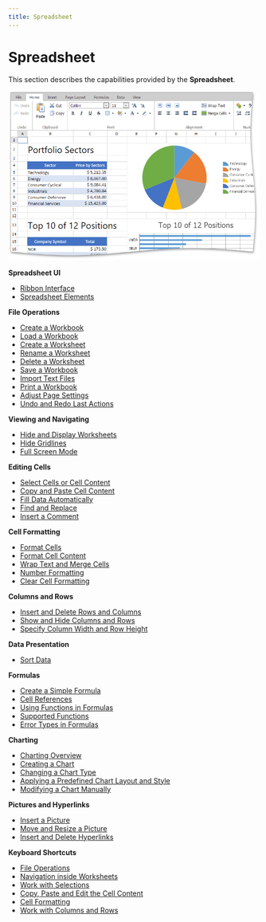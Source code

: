 ```yaml
---
title: Spreadsheet
---
```

# Spreadsheet
This section describes the capabilities provided by the **Spreadsheet**.

![EUD_ASPxSpreadsheetMainImage](../images/Img25919.png)

**Spreadsheet UI**
* [Ribbon Interface](../../interface-elements-for-web/articles/spreadsheet/spreadsheet-ui/ribbon-interface.md)
* [Spreadsheet Elements](../../interface-elements-for-web/articles/spreadsheet/spreadsheet-ui/spreadsheet-elements.md)

**File Operations**
* [Create a Workbook](../../interface-elements-for-web/articles/spreadsheet/file-operations/create-a-workbook.md)
* [Load a Workbook](../../interface-elements-for-web/articles/spreadsheet/file-operations/load-a-workbook.md)
* [Create a Worksheet](../../interface-elements-for-web/articles/spreadsheet/file-operations/create-a-worksheet.md)
* [Rename a Worksheet](../../interface-elements-for-web/articles/spreadsheet/file-operations/rename-a-worksheet.md)
* [Delete a Worksheet](../../interface-elements-for-web/articles/spreadsheet/file-operations/delete-a-worksheet.md)
* [Save a Workbook](../../interface-elements-for-web/articles/spreadsheet/file-operations/save-a-workbook.md)
* [Import Text Files](../../interface-elements-for-web/articles/spreadsheet/file-operations/import-text-files.md)
* [Print a Workbook](../../interface-elements-for-web/articles/spreadsheet/file-operations/print-a-workbook.md)
* [Adjust Page Settings](../../interface-elements-for-web/articles/spreadsheet/file-operations/adjust-page-settings.md)
* [Undo and Redo Last Actions](../../interface-elements-for-web/articles/spreadsheet/file-operations/undo-and-redo-last-actions.md)

**Viewing and Navigating**
* [Hide and Display Worksheets](../../interface-elements-for-web/articles/spreadsheet/viewing/hide-and-display-worksheets.md)
* [Hide Gridlines](../../interface-elements-for-web/articles/spreadsheet/viewing/hide-gridlines.md)
* [Full Screen Mode](../../interface-elements-for-web/articles/spreadsheet/viewing/full-screen-mode.md)

**Editing Cells**
* [Select Cells or Cell Content](../../interface-elements-for-web/articles/spreadsheet/editing-cells/select-cells-or-cell-content.md)
* [Copy and Paste Cell Content](../../interface-elements-for-web/articles/spreadsheet/editing-cells/copy-and-paste-cell-content.md)
* [Fill Data Automatically](../../interface-elements-for-web/articles/spreadsheet/editing-cells/fill-data-automatically.md)
* [Find and Replace](../../interface-elements-for-web/articles/spreadsheet/editing-cells/find-and-replace.md)
* [Insert a Comment](../../interface-elements-for-web/articles/spreadsheet/editing-cells/insert-a-comment.md)

**Cell Formatting**
* [Format Cells](../../interface-elements-for-web/articles/spreadsheet/cell-formatting/format-cells.md)
* [Format Cell Content](../../interface-elements-for-web/articles/spreadsheet/cell-formatting/format-cell-content.md)
* [Wrap Text and Merge Cells](../../interface-elements-for-web/articles/spreadsheet/cell-formatting/wrap-text-and-merge-cells.md)
* [Number Formatting](../../interface-elements-for-web/articles/spreadsheet/cell-formatting/number-formatting.md)
* [Clear Cell Formatting](../../interface-elements-for-web/articles/spreadsheet/cell-formatting/clear-cell-formatting.md)

**Columns and Rows**
* [Insert and Delete Rows and Columns](../../interface-elements-for-web/articles/spreadsheet/columns-and-rows/insert-and-delete-rows-and-columns.md)
* [Show and Hide Columns and Rows](../../interface-elements-for-web/articles/spreadsheet/columns-and-rows/show-and-hide-columns-and-rows.md)
* [Specify Column Width and Row Height](../../interface-elements-for-web/articles/spreadsheet/columns-and-rows/specify-column-width-and-row-height.md)

**Data Presentation**
* [Sort Data](../../interface-elements-for-web/articles/spreadsheet/data-presentation/sort-data.md)

**Formulas**
* [Create a Simple Formula](../../interface-elements-for-web/articles/spreadsheet/formulas/create-a-simple-formula.md)
* [Cell References](../../interface-elements-for-web/articles/spreadsheet/formulas/cell-references.md)
* [Using Functions in Formulas ](../../interface-elements-for-web/articles/spreadsheet/formulas/using-functions-in-formulas.md)
* [Supported Functions](../../interface-elements-for-web/articles/spreadsheet/formulas/supported-functions.md)
* [Error Types in Formulas](../../interface-elements-for-web/articles/spreadsheet/formulas/error-types-in-formulas.md)

**Charting**
* [Charting Overview](../../interface-elements-for-web/articles/spreadsheet/charting/charting-overview.md)
* [Creating a Chart](../../interface-elements-for-web/articles/spreadsheet/charting/creating-a-chart.md)
* [Changing a Chart Type](../../interface-elements-for-web/articles/spreadsheet/charting/changing-a-chart-type.md)
* [Applying a Predefined Chart Layout and Style](../../interface-elements-for-web/articles/spreadsheet/charting/applying-a-predefined-chart-layout-and-style.md)
* [Modifying a Chart Manually](../../interface-elements-for-web/articles/spreadsheet/charting/modifying-a-chart-manually.md)

**Pictures and Hyperlinks**
* [Insert a Picture](../../interface-elements-for-web/articles/spreadsheet/pictures-and-hyperlinks/insert-a-picture.md)
* [Move and Resize a Picture](../../interface-elements-for-web/articles/spreadsheet/pictures-and-hyperlinks/move-and-resize-a-picture.md)
* [Insert and Delete Hyperlinks](../../interface-elements-for-web/articles/spreadsheet/pictures-and-hyperlinks/insert-and-delete-hyperlinks.md)

**Keyboard Shortcuts**
* [File Operations](../../interface-elements-for-web/articles/spreadsheet/keyboard-shortcuts/file-operations.md)
* [Navigation inside Worksheets](../../interface-elements-for-web/articles/spreadsheet/keyboard-shortcuts/navigation-inside-worksheets.md)
* [Work with Selections ](../../interface-elements-for-web/articles/spreadsheet/keyboard-shortcuts/work-with-selections.md)
* [Copy, Paste and Edit the Cell Content](../../interface-elements-for-web/articles/spreadsheet/keyboard-shortcuts/copy-paste-and-edit-the-cell-content.md)
* [Cell Formatting ](../../interface-elements-for-web/articles/spreadsheet/keyboard-shortcuts/cell-formatting.md)
* [Work with Columns and Rows](../../interface-elements-for-web/articles/spreadsheet/keyboard-shortcuts/work-with-columns-and-rows.md)